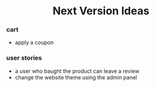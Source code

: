 # <center> Next Version Ideas </center>

### cart
- apply a coupon

### user stories
- a user who baught the product can leave a review
- change the website theme using the admin panel